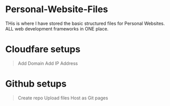 # Personal-Website-Files
THis is where I have stored the basic structured files for Personal Websites.
ALL web development frameworks in ONE place.

# Cloudfare setups
> Add Domain
> Add IP Address

# Github setups
> Create repo
> Upload files
> Host as Git pages
